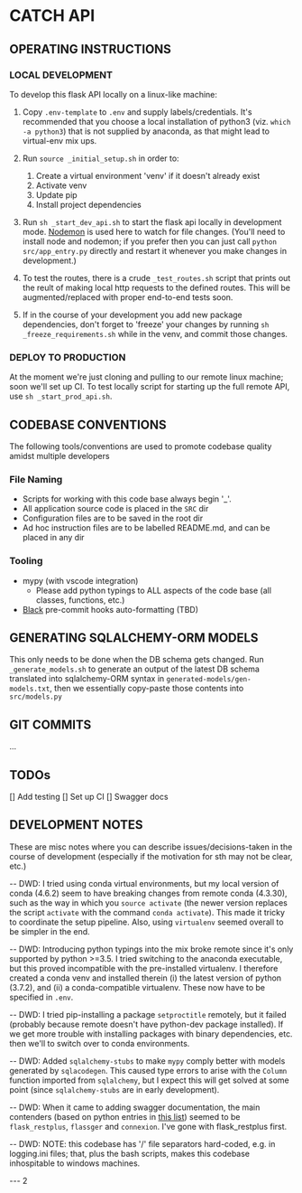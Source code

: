 # CATCH API

## OPERATING INSTRUCTIONS

### LOCAL DEVELOPMENT

To develop this flask API locally on a linux-like machine:

1. Copy `.env-template` to `.env` and supply labels/credentials. It's recommended that you choose a local installation of python3 (viz. `which -a python3`) that is not supplied by anaconda, as that might lead to virtual-env mix ups.

2. Run `source _initial_setup.sh` in order to:

    1. Create a virtual environment 'venv' if it doesn't already exist
    2. Activate venv
    3. Update pip
    4. Install project dependencies

3. Run `sh _start_dev_api.sh` to start the flask api locally in development mode. [Nodemon](https://www.npmjs.com/package/nodemon) is used here to watch for file changes. (You'll need to install node and nodemon; if you prefer then you can just call `python src/app_entry.py` directly and restart it whenever you make changes in development.)

4. To test the routes, there is a crude `_test_routes.sh` script that prints out the reult of making local http requests to the defined routes. This will be augmented/replaced with proper end-to-end tests soon.

5. If in the course of your development you add new package dependencies, don't forget to 'freeze' your changes by running `sh _freeze_requirements.sh` while in the venv, and commit those changes.

### DEPLOY TO PRODUCTION

At the moment we're just cloning and pulling to our remote linux machine; soon we'll set up CI. To test locally script for starting up the full remote API, use `sh _start_prod_api.sh`.

## CODEBASE CONVENTIONS

The following tools/conventions are used to promote codebase quality amidst multiple developers

### File Naming

-   Scripts for working with this code base always begin '\_'.
-   All application source code is placed in the `SRC` dir
-   Configuration files are to be saved in the root dir
-   Ad hoc instruction files are to be labelled README.md, and can be placed in any dir

### Tooling

-   mypy (with vscode integration)
    -   Please add python typings to ALL aspects of the code base (all classes, functions, etc.)
-   [Black](https://www.mattlayman.com/blog/2018/python-code-black/) pre-commit hooks auto-formatting (TBD)

## GENERATING SQLALCHEMY-ORM MODELS

This only needs to be done when the DB schema gets changed. Run `_generate_models.sh` to generate an output of the latest DB schema translated into sqlalchemy-ORM syntax in `generated-models/gen-models.txt`, then we essentially copy-paste those contents into `src/models.py`

## GIT COMMITS

...

## TODOs

[] Add testing
[] Set up CI
[] Swagger docs

## DEVELOPMENT NOTES

These are misc notes where you can describe issues/decisions-taken in the course of development (especially if the motivation for sth may not be clear, etc.)

-- DWD: I tried using conda virtual environments, but my local version of conda (4.6.2) seem to have breaking changes from remote conda (4.3.30), such as the way in which you `source activate` (the newer version replaces the script `activate` with the command `conda activate`). This made it tricky to coordinate the setup pipeline. Also, using `virtualenv` seemed overall to be simpler in the end.

-- DWD: Introducing python typings into the mix broke remote since it's only supported by python >=3.5. I tried switching to the anaconda executable, but this proved incompatible with the pre-installed virtualenv. I therefore created a conda venv and installed therein (i) the latest version of python (3.7.2), and (ii) a conda-compatible virtualenv. These now have to be specified in `.env`.

-- DWD: I tried pip-installing a package `setproctitle` remotely, but it failed (probably because remote doesn't have python-dev package installed). If we get more trouble with installing packages with binary dependencies, etc. then we'll to switch over to conda environments.

-- DWD: Added `sqlalchemy-stubs` to make `mypy` comply better with models generated by `sqlacodegen`. This caused type errors to arise with the `Column` function imported from `sqlalchemy`, but I expect this will get solved at some point (since `sqlalchemy-stubs` are in early development).

-- DWD: When it came to adding swagger documentation, the main contenders (based on python entries in [this list](https://swagger.io/tools/open-source/open-source-integrations/)) seemed to be `flask_restplus`, `flassger` and `connexion`. I've gone with flask_restplus first.

-- DWD: NOTE: this codebase has '/' file separators hard-coded, e.g. in logging.ini files; that, plus the bash scripts, makes this codebase inhospitable to windows machines.

--- 2
